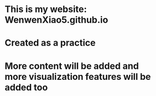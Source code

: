 # This is my website: WenwenXiao5.github.io
# Created as a practice
# More content will be added and more visualization features will be added too
